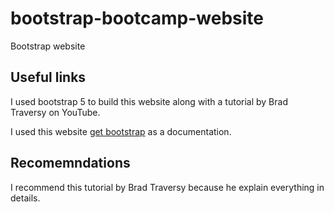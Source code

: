 # bootstrap-bootcamp-website
Bootstrap website

## Useful links

I used bootstrap 5 to build this website along with a tutorial by Brad Traversy on YouTube.

I used this website <a href="getbootstrap.com">get bootstrap</a> as a documentation.

## Recomemndations
I recommend this tutorial by Brad Traversy because he explain everything in details.